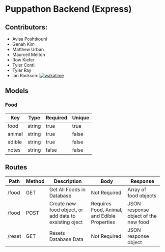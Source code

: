 # Puppathon Backend (Express)

## Contributors:

-   Avisa Poshtkouhi
-   Genah Kim
-   Matthew Urban
-   Maurcell Melton
-   Row Kiefer
-   Tyler Conti
-   Tyler Ray
-   Ian Rackson: [![wakatime](https://wakatime.com/badge/github/tyler-ray90/Pup-Force-1-Backend-.svg)](https://wakatime.com/badge/github/tyler-ray90/Pup-Force-1-Backend-)


## Models

### Food    

| Key       | Type   | Required | Unique |
|-----------|--------|----------|--------|
| food      | string | true     | true   |
| animal    | string | true     | false  |
| edible    | string | true     | false  |
| notes     | string | false    | false  |


 


## Routes

      

| Path              | Method | Description                                            | Body                                             | Response                            |
|-------------------|--------|--------------------------------------------------------|--------------------------------------------------|-------------------------------------|
| /food             | GET    | Get All Foods in Database                              | Not Required                                     | Array of food objects               |
| /food             | POST   | Create new food object, or add data to exsisting oject | Requires Food, Animal, and Edible Properties     | JSON response object of the new food|
| /reset            | GET    | Resets Database Data                                   | Not Required                                     | JSON response object                |


